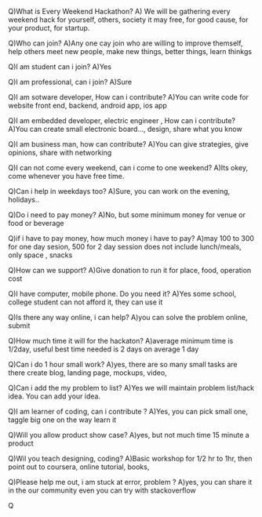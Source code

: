 Q)What is Every Weekend Hackathon?
A)
We will be gathering every weekend hack for yourself, others, society
it may free, for good cause, for your product, for startup.

Q)Who can join?
A)Any one cay join who are willing to improve themself, help others
meet new people, make new things, better things, learn thinkgs

Q)I am student can i join?
A)Yes

Q)I am professional, can i join?
A)Sure

Q)I am sotware developer, How can i contribute?
A)You can write code for website front end, backend, android app, ios app

Q)I am embedded developer, electric engineer , How can i contribute?
A)You can create small electronic board..., design, share what you know

Q)I am business man, how can contribute?
A)You can give strategies, give opinions, share with networking


Q)I can not come every weekend, can i come to one weekend?
A)Its okey, come whenever you have free time.

Q)Can i help in weekdays too?
A)Sure, you can work on the evening, holidays..

Q)Do i need to pay money?
A)No, 
but some minimum money for venue or food or beverage

Q)if i have to pay money, how much money i have to pay?
A)may 100 to 300 for one day sesion,
500 for 2 day session 
does not include lunch/meals, only space , snacks

Q)How can we support?
A)Give donation to run it for place, food, operation cost

Q)I have computer, mobile phone. Do you need it?
A)Yes some school, college student can not afford it, they can use it

Q)Is there any way online, i can help?
A)you can solve the problem online, submit

Q)How much time it will for the hackaton?
A)average minimum time is 1/2day, 
useful best time needed is 2 days
on average 1 day

Q)Can i do 1 hour small work?
A)yes, there are so many small tasks are there
create blog, landing page, mockups, video, 

Q)Can i add the my problem to list?
A)Yes we will maintain problem list/hack idea.
You can add your idea.

Q)I am learner of coding, can i contribute ?
A)Yes, you can pick small one, taggle big one on the way learn it

Q)Will you allow product show case?
A)yes, but not much time 15 minute a product

Q)Wil you teach designing, coding?
A)Basic workshop for 1/2 hr to 1hr, 
then point out to coursera, online tutorial, books,

Q)Please help me out, i am stuck at error, problem ?
A)yes, you can share it in the our community
even you can try with stackoverflow

Q

